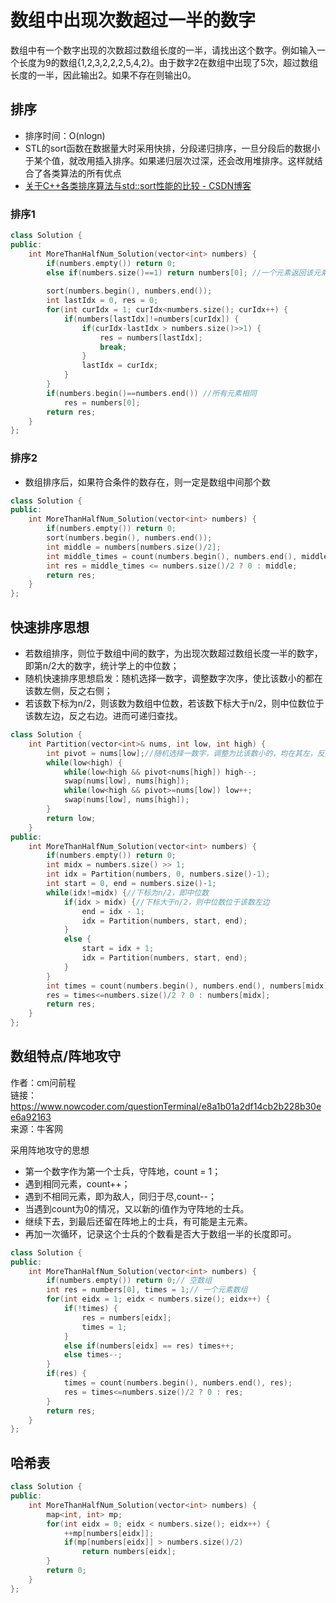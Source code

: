 # 数组中出现次数超过一半的数字

数组中有一个数字出现的次数超过数组长度的一半，请找出这个数字。例如输入一个长度为9的数组{1,2,3,2,2,2,5,4,2}。由于数字2在数组中出现了5次，超过数组长度的一半，因此输出2。如果不存在则输出0。

## 排序

- 排序时间：O(nlogn) 
- STL的sort函数在数据量大时采用快排，分段递归排序，一旦分段后的数据小于某个值，就改用插入排序。如果递归层次过深，还会改用堆排序。这样就结合了各类算法的所有优点  
- [关于C++各类排序算法与std::sort性能的比较 - CSDN博客](https://blog.csdn.net/qq_24625045/article/details/49964173)

### 排序1

```cpp
class Solution {
public:
    int MoreThanHalfNum_Solution(vector<int> numbers) {
        if(numbers.empty()) return 0;
        else if(numbers.size()==1) return numbers[0]; //一个元素返回该元素
        
        sort(numbers.begin(), numbers.end());
        int lastIdx = 0, res = 0;
        for(int curIdx = 1; curIdx<numbers.size(); curIdx++) {
            if(numbers[lastIdx]!=numbers[curIdx]) {
                if(curIdx-lastIdx > numbers.size()>>1) {
                    res = numbers[lastIdx];
                    break;
                }
                lastIdx = curIdx;
            }
        }
        if(numbers.begin()==numbers.end()) //所有元素相同
            res = numbers[0];
        return res;
    }
};
```

### 排序2

- 数组排序后，如果符合条件的数存在，则一定是数组中间那个数

```cpp
class Solution {
public:
    int MoreThanHalfNum_Solution(vector<int> numbers) {
        if(numbers.empty()) return 0;
        sort(numbers.begin(), numbers.end());
        int middle = numbers[numbers.size()/2];
        int middle_times = count(numbers.begin(), numbers.end(), middle);
        int res = middle_times <= numbers.size()/2 ? 0 : middle;
        return res;
    }
};
```

## 快速排序思想  

- 若数组排序，则位于数组中间的数字，为出现次数超过数组长度一半的数字，即第n/2大的数字，统计学上的中位数；  
- 随机快速排序思想启发：随机选择一数字，调整数字次序，使比该数小的都在该数左侧，反之右侧；  
- 若该数下标为n/2，则该数为数组中位数，若该数下标大于n/2，则中位数位于该数左边，反之右边。进而可递归查找。

```cpp
class Solution {
    int Partition(vector<int>& nums, int low, int high) {
        int pivot = nums[low];//随机选择一数字，调整为比该数小的，均在其左，反之其右
        while(low<high) {
            while(low<high && pivot<nums[high]) high--;
            swap(nums[low], nums[high]);
            while(low<high && pivot>=nums[low]) low++;
            swap(nums[low], nums[high]);
        } 
        return low;
    }
public:
    int MoreThanHalfNum_Solution(vector<int> numbers) {
        if(numbers.empty()) return 0;
        int midx = numbers.size() >> 1;
        int idx = Partition(numbers, 0, numbers.size()-1);
        int start = 0, end = numbers.size()-1;
        while(idx!=midx) {//下标为n/2，即中位数
            if(idx > midx) {//下标大于n/2，则中位数位于该数左边
                end = idx - 1;
                idx = Partition(numbers, start, end);
            }
            else {
                start = idx + 1;
                idx = Partition(numbers, start, end);
            } 
        }
        int times = count(numbers.begin(), numbers.end(), numbers[midx]);
        res = times<=numbers.size()/2 ? 0 : numbers[midx];
        return res;
    }
};
```

## 数组特点/阵地攻守

作者：cm问前程  
链接：https://www.nowcoder.com/questionTerminal/e8a1b01a2df14cb2b228b30ee6a92163  
来源：牛客网  

采用阵地攻守的思想  
- 第一个数字作为第一个士兵，守阵地，count = 1；
- 遇到相同元素，count++；
- 遇到不相同元素，即为敌人，同归于尽,count--；
- 当遇到count为0的情况，又以新的i值作为守阵地的士兵。
- 继续下去，到最后还留在阵地上的士兵，有可能是主元素。  
- 再加一次循环，记录这个士兵的个数看是否大于数组一半的长度即可。  

```cpp
class Solution {
public:
    int MoreThanHalfNum_Solution(vector<int> numbers) {
        if(numbers.empty()) return 0;// 空数组
        int res = numbers[0], times = 1;// 一个元素数组
        for(int eidx = 1; eidx < numbers.size(); eidx++) {
            if(!times) {
                res = numbers[eidx];
                times = 1;
            }
            else if(numbers[eidx] == res) times++;
            else times--;
        }
        if(res) {
            times = count(numbers.begin(), numbers.end(), res);
            res = times<=numbers.size()/2 ? 0 : res;
        }
        return res;
    }
};
```

## 哈希表

```cpp
class Solution {
public:
    int MoreThanHalfNum_Solution(vector<int> numbers) {
        map<int, int> mp;
        for(int eidx = 0; eidx < numbers.size(); eidx++) {
            ++mp[numbers[eidx]];
            if(mp[numbers[eidx]] > numbers.size()/2)
                return numbers[eidx];
        }
        return 0;
    }
};
```
